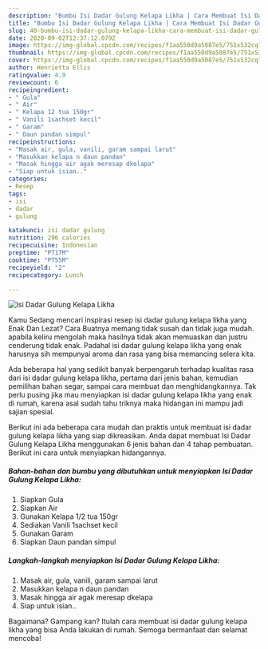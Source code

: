```yaml
---
description: "Bumbu Isi Dadar Gulung Kelapa Likha | Cara Membuat Isi Dadar Gulung Kelapa Likha Yang Lezat"
title: "Bumbu Isi Dadar Gulung Kelapa Likha | Cara Membuat Isi Dadar Gulung Kelapa Likha Yang Lezat"
slug: 40-bumbu-isi-dadar-gulung-kelapa-likha-cara-membuat-isi-dadar-gulung-kelapa-likha-yang-lezat
date: 2020-09-02T12:37:12.079Z
image: https://img-global.cpcdn.com/recipes/f1aa550d9a5087e5/751x532cq70/isi-dadar-gulung-kelapa-likha-foto-resep-utama.jpg
thumbnail: https://img-global.cpcdn.com/recipes/f1aa550d9a5087e5/751x532cq70/isi-dadar-gulung-kelapa-likha-foto-resep-utama.jpg
cover: https://img-global.cpcdn.com/recipes/f1aa550d9a5087e5/751x532cq70/isi-dadar-gulung-kelapa-likha-foto-resep-utama.jpg
author: Henrietta Ellis
ratingvalue: 4.9
reviewcount: 6
recipeingredient:
- " Gula"
- " Air"
- " Kelapa 12 tua 150gr"
- " Vanili 1sachset kecil"
- " Garam"
- " Daun pandan simpul"
recipeinstructions:
- "Masak air, gula, vanili, garam sampai larut"
- "Masukkan kelapa n daun pandan"
- "Masak hingga air agak meresap dkelapa"
- "Siap untuk isian.."
categories:
- Resep
tags:
- isi
- dadar
- gulung

katakunci: isi dadar gulung 
nutrition: 296 calories
recipecuisine: Indonesian
preptime: "PT17M"
cooktime: "PT55M"
recipeyield: "2"
recipecategory: Lunch

---
```



![Isi Dadar Gulung Kelapa Likha](https://img-global.cpcdn.com/recipes/f1aa550d9a5087e5/751x532cq70/isi-dadar-gulung-kelapa-likha-foto-resep-utama.jpg)

Kamu Sedang mencari inspirasi resep isi dadar gulung kelapa likha yang Enak Dan Lezat? Cara Buatnya memang tidak susah dan tidak juga mudah. apabila keliru mengolah maka hasilnya tidak akan memuaskan dan justru cenderung tidak enak. Padahal isi dadar gulung kelapa likha yang enak harusnya sih mempunyai aroma dan rasa yang bisa memancing selera kita.

Ada beberapa hal yang sedikit banyak berpengaruh terhadap kualitas rasa dari isi dadar gulung kelapa likha, pertama dari jenis bahan, kemudian pemilihan bahan segar, sampai cara membuat dan menghidangkannya. Tak perlu pusing jika mau menyiapkan isi dadar gulung kelapa likha yang enak di rumah, karena asal sudah tahu triknya maka hidangan ini mampu jadi sajian spesial.




Berikut ini ada beberapa cara mudah dan praktis untuk membuat isi dadar gulung kelapa likha yang siap dikreasikan. Anda dapat membuat Isi Dadar Gulung Kelapa Likha menggunakan 6 jenis bahan dan 4 tahap pembuatan. Berikut ini cara untuk menyiapkan hidangannya.

<!--inarticleads1-->

##### Bahan-bahan dan bumbu yang dibutuhkan untuk menyiapkan Isi Dadar Gulung Kelapa Likha:

1. Siapkan  Gula
1. Siapkan  Air
1. Gunakan  Kelapa 1/2 tua 150gr
1. Sediakan  Vanili 1sachset kecil
1. Gunakan  Garam
1. Siapkan  Daun pandan simpul




<!--inarticleads2-->

##### Langkah-langkah menyiapkan Isi Dadar Gulung Kelapa Likha:

1. Masak air, gula, vanili, garam sampai larut
1. Masukkan kelapa n daun pandan
1. Masak hingga air agak meresap dkelapa
1. Siap untuk isian..




Bagaimana? Gampang kan? Itulah cara membuat isi dadar gulung kelapa likha yang bisa Anda lakukan di rumah. Semoga bermanfaat dan selamat mencoba!
